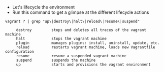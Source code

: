 
* Let's lifecycle the environment
* Run this command to get a glimpse at the different lifecycle actions	

```
vagrant ? | grep "up\|destroy\|halt\|reload\|resume\|suspend"
	
     destroy         stops and deletes all traces of the vagrant machine
     halt            stops the vagrant machine
     plugin          manages plugins: install, uninstall, update, etc.
     reload          restarts vagrant machine, loads new Vagrantfile configuration
     resume          resume a suspended vagrant machine
     suspend         suspends the machine
     up              starts and provisions the vagrant environment
```

